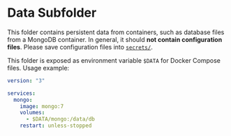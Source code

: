 # Data Subfolder

This folder contains persistent data from containers, such as database files from a MongoDB container. In general, it should **not contain configuration files**. Please save configuration files into [`secrets/`](../secrets/README.md).

This folder is exposed as environment variable `$DATA` for Docker Compose files. Usage example:

```yml
version: "3"

services:
  mongo:
    image: mongo:7
    volumes:
      - $DATA/mongo:/data/db
    restart: unless-stopped
```
